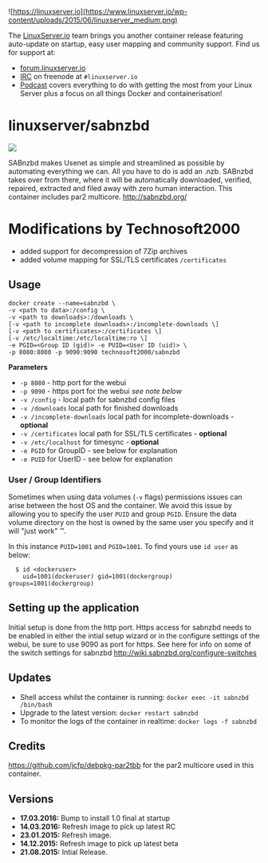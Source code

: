 ![https://linuxserver.io](https://www.linuxserver.io/wp-content/uploads/2015/06/linuxserver_medium.png)

The [LinuxServer.io](https://linuxserver.io) team brings you another container release featuring auto-update on startup, easy user mapping and community support. Find us for support at:
* [forum.linuxserver.io](https://forum.linuxserver.io)
* [IRC](https://www.linuxserver.io/index.php/irc/) on freenode at `#linuxserver.io`
* [Podcast](https://www.linuxserver.io/index.php/category/podcast/) covers everything to do with getting the most from your Linux Server plus a focus on all things Docker and containerisation!

# linuxserver/sabnzbd
![](https://raw.githubusercontent.com/linuxserver/docker-templates/master/linuxserver.io/img/sabnzbd-banner.png)

SABnzbd makes Usenet as simple and streamlined as possible by automating everything we can. All you have to do is add an .nzb. SABnzbd takes over from there, where it will be automatically downloaded, verified, repaired, extracted and filed away with zero human interaction. 
This container includes par2 multicore.  http://sabnzbd.org/

# Modifications by Technosoft2000
* added support for decompression of 7Zip archives 
* added volume mapping for SSL/TLS certificates `/certificates`

## Usage

```
docker create --name=sabnzbd \
-v <path to data>:/config \
-v <path to downloads>:/downloads \
[-v <path to incomplete downloads>:/incomplete-downloads \]
[-v <path to certificates>:/certificates \]
[-v /etc/localtime:/etc/localtime:ro \]
-e PGID=<Group ID (gid)> -e PUID=<User ID (uid)> \
-p 8080:8080 -p 9090:9090 technosoft2000/sabnzbd
```

**Parameters**

* `-p 8080` - http port for the webui
* `-p 9090` - https port for the webui *see note below*
* `-v /config` - local path for sabnzbd config files
* `-v /downloads` local path for finished downloads
* `-v /incomplete-downloads` local path for incomplete-downloads - __optional__
* `-v /certificates` local path for SSL/TLS certificates - __optional__
* `-v /etc/localhost` for timesync - __optional__
* `-e PGID` for GroupID - see below for explanation
* `-e PUID` for UserID - see below for explanation

### User / Group Identifiers

Sometimes when using data volumes (`-v` flags) permissions issues can arise between the host OS and the container. We avoid this issue by allowing you to specify the user `PUID` and group `PGID`. Ensure the data volume directory on the host is owned by the same user you specify and it will "just work" ™.

In this instance `PUID=1001` and `PGID=1001`. To find yours use `id user` as below:

```
  $ id <dockeruser>
    uid=1001(dockeruser) gid=1001(dockergroup) groups=1001(dockergroup)
```

## Setting up the application 
Initial setup is done from the http port.
Https access for sabnzbd needs to be enabled in either the intial setup wizard or in the configure settings of the webui, be sure to use 9090 as port for https.
See here for info on some of the switch settings for sabnzbd http://wiki.sabnzbd.org/configure-switches


## Updates

* Shell access whilst the container is running: `docker exec -it sabnzbd /bin/bash`
* Upgrade to the latest version: `docker restart sabnzbd`
* To monitor the logs of the container in realtime: `docker logs -f sabnzbd`


## Credits
https://github.com/jcfp/debpkg-par2tbb for the par2 multicore used in this container.

## Versions
+ **17.03.2016:** Bump to install 1.0 final at startup
+ **14.03.2016:** Refresh image to pick up latest RC
+ **23.01.2015:** Refresh image.
+ **14.12.2015:** Refresh image to pick up latest beta
+ **21.08.2015:** Intial Release. 
